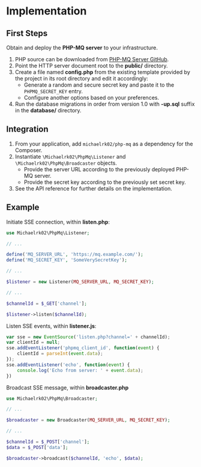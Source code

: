 # Implementation

## First Steps

Obtain and deploy the **PHP-MQ server** to your infrastructure.

1. PHP source can be downloaded from [PHP-MQ Server GitHub](https://github.com/michaelrk02/phpmq-server).
2. Point the HTTP server document root to the **public/** directory.
3. Create a file named **config.php** from the existing template provided by the project in its root directory and edit it accordingly:
    * Generate a random and secure secret key and paste it to the `PHPMQ_SECRET_KEY` entry.
    * Configure another options based on your preferences.
4. Run the database migrations in order from version 1.0 with **-up.sql** suffix in the **database/** directory.

## Integration

1. From your application, add `michaelrk02/php-mq` as a dependency for the Composer.
2. Instantiate `\Michaelrk02\PhpMq\Listener` and `\Michaelrk02\PhpMq\Broadcaster` objects.
    * Provide the server URL according to the previously deployed PHP-MQ server.
    * Provide the secret key according to the previously set secret key.
3. See the API reference for further details on the implementation.

## Example

Initiate SSE connection, within **listen.php**:

```php
use Michaelrk02\PhpMq\Listener;

// ...

define('MQ_SERVER_URL', 'https://mq.example.com/');
define('MQ_SECRET_KEY', 'SomeVerySecretKey');

// ...

$listener = new Listener(MQ_SERVER_URL, MQ_SECRET_KEY);

// ...

$channelId = $_GET['channel'];

$listener->listen($channelId);
```

Listen SSE events, within **listener.js**:

```javascript
var sse = new EventSource('listen.php?channel=' + channelId);
var clientId = null;
sse.addEventListener('phpmq_client_id', function(event) {
    clientId = parseInt(event.data);
});
sse.addEventListener('echo', function(event) {
    console.log('Echo from server: ' + event.data);
})
```

Broadcast SSE message, within **broadcaster.php**

```php
use Michaelrk02\PhpMq\Broadcaster;

// ...

$broadcaster = new Broadcaster(MQ_SERVER_URL, MQ_SECRET_KEY);

// ...

$channelId = $_POST['channel'];
$data = $_POST['data'];

$broadcaster->broadcast($channelId, 'echo', $data);
```
